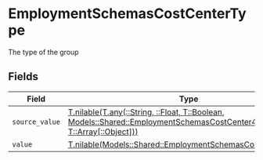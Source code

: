 # EmploymentSchemasCostCenterType

The type of the group


## Fields

| Field                                                                                                                                                                              | Type                                                                                                                                                                               | Required                                                                                                                                                                           | Description                                                                                                                                                                        | Example                                                                                                                                                                            |
| ---------------------------------------------------------------------------------------------------------------------------------------------------------------------------------- | ---------------------------------------------------------------------------------------------------------------------------------------------------------------------------------- | ---------------------------------------------------------------------------------------------------------------------------------------------------------------------------------- | ---------------------------------------------------------------------------------------------------------------------------------------------------------------------------------- | ---------------------------------------------------------------------------------------------------------------------------------------------------------------------------------- |
| `source_value`                                                                                                                                                                     | [T.nilable(T.any(::String, ::Float, T::Boolean, Models::Shared::EmploymentSchemasCostCenter4, T::Array[::Object]))](../../models/shared/employmentschemascostcentersourcevalue.md) | :heavy_minus_sign:                                                                                                                                                                 | N/A                                                                                                                                                                                |                                                                                                                                                                                    |
| `value`                                                                                                                                                                            | [T.nilable(Models::Shared::EmploymentSchemasCostCenterValue)](../../models/shared/employmentschemascostcentervalue.md)                                                             | :heavy_minus_sign:                                                                                                                                                                 | N/A                                                                                                                                                                                | team                                                                                                                                                                               |